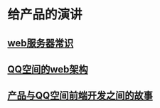 # 给产品的演讲

## [web服务器常识](./web.md)

## [QQ空间的web架构](./Qzone.md)

## [产品与QQ空间前端开发之间的故事](./relation.md)